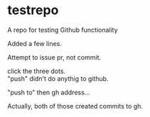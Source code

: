 # testrepo
A repo for testing Github functionality

Added a few lines.  

Attempt to issue pr, not commit.

click the three dots.  
"push" didn't do anythig to github.

"push to" then gh address...

Actually, both of those created commits to gh.  


